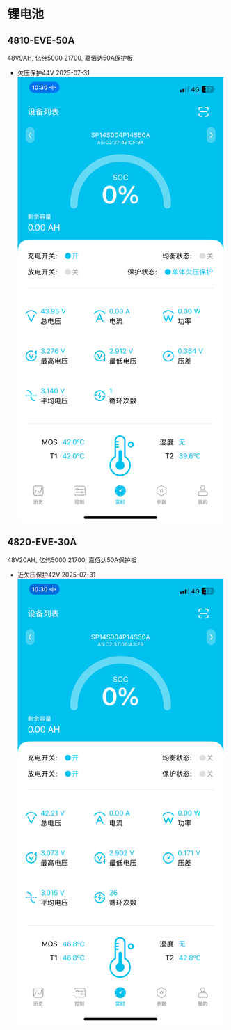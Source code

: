 # 锂电池

## 4810-EVE-50A
48V9AH, 亿纬5000 21700, 嘉佰达50A保护板
- 欠压保护44V 2025-07-31
![欠压保护44V](images\4810-EVE-50A-low-voltage-protection.png)

## 4820-EVE-30A
48V20AH, 亿纬5000 21700, 嘉佰达50A保护板
- 近欠压保护42V 2025-07-31
![近欠压保护42V](images\4820-EVE-30A-under-voltage-protection.png)
